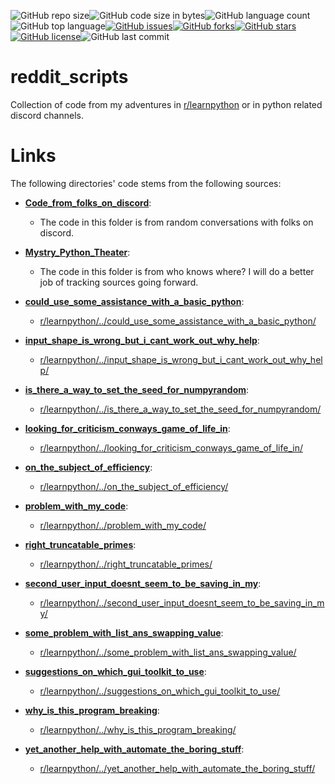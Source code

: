 ![GitHub repo size](https://img.shields.io/github/repo-size/Phillyclause89/reddit_scripts?style=plastic)![GitHub code size in bytes](https://img.shields.io/github/languages/code-size/Phillyclause89/reddit_scripts?style=plastic)![GitHub language count](https://img.shields.io/github/languages/count/Phillyclause89/reddit_scripts?style=plastic)![GitHub top language](https://img.shields.io/github/languages/top/Phillyclause89/reddit_scripts?style=plastic)[![GitHub issues](https://img.shields.io/github/issues/Phillyclause89/reddit_scripts?style=plastic)](https://github.com/Phillyclause89/reddit_scripts/issues)[![GitHub forks](https://img.shields.io/github/forks/Phillyclause89/reddit_scripts?style=plastic)](https://github.com/Phillyclause89/reddit_scripts/network)[![GitHub stars](https://img.shields.io/github/stars/Phillyclause89/reddit_scripts?style=plastic)](https://github.com/Phillyclause89/reddit_scripts/stargazers)[![GitHub license](https://img.shields.io/github/license/Phillyclause89/reddit_scripts?style=plastic)](https://github.com/Phillyclause89/reddit_scripts/blob/master/LICENSE)![GitHub last commit](https://img.shields.io/github/last-commit/Phillyclause89/reddit_scripts?style=plastic)



# reddit_scripts
 Collection of code from my adventures in [r/learnpython](https://www.reddit.com/r/learnpython/) or in python related discord channels.
 
# Links
 The following directories' code stems from the following sources:
  * [**Code_from_folks_on_discord**](https://github.com/Phillyclause89/reddit_scripts/tree/master/Code_from_folks_on_discord): 
     * The code in this folder is from random conversations with folks on discord.
  
  * [**Mystry_Python_Theater**](https://github.com/Phillyclause89/reddit_scripts/tree/master/Mystry_Python_Theater): 
     * The code in this folder is from who knows where? I will do a better job of tracking sources going forward.
  
  * [**could_use_some_assistance_with_a_basic_python**](https://github.com/Phillyclause89/reddit_scripts/tree/master/could_use_some_assistance_with_a_basic_python): 
     * [r/learnpython/../could_use_some_assistance_with_a_basic_python/](https://www.reddit.com/r/learnpython/comments/e4tg67/could_use_some_assistance_with_a_basic_python/)
  
  * [**input_shape_is_wrong_but_i_cant_work_out_why_help**](https://github.com/Phillyclause89/reddit_scripts/tree/master/input_shape_is_wrong_but_i_cant_work_out_why_help): 
     * [r/learnpython/../input_shape_is_wrong_but_i_cant_work_out_why_help/](https://www.reddit.com/r/learnpython/comments/dz64kt/input_shape_is_wrong_but_i_cant_work_out_why_help/)
  
  * [**is_there_a_way_to_set_the_seed_for_numpyrandom**](https://github.com/Phillyclause89/reddit_scripts/tree/master/is_there_a_way_to_set_the_seed_for_numpyrandom):
     * [r/learnpython/../is_there_a_way_to_set_the_seed_for_numpyrandom/](https://www.reddit.com/r/learnpython/comments/du4f22/is_there_a_way_to_set_the_seed_for_numpyrandom/)
  
  * [**looking_for_criticism_conways_game_of_life_in**](https://github.com/Phillyclause89/reddit_scripts/tree/master/looking_for_criticism_conways_game_of_life_in):
     * [r/learnpython/../looking_for_criticism_conways_game_of_life_in/](https://www.reddit.com/r/learnpython/comments/e5ag24/looking_for_criticism_conways_game_of_life_in/)
  
  * [**on_the_subject_of_efficiency**](https://github.com/Phillyclause89/reddit_scripts/tree/master/on_the_subject_of_efficiency):
     * [r/learnpython/../on_the_subject_of_efficiency/](https://www.reddit.com/r/learnpython/comments/dtpn9x/on_the_subject_of_efficiency/)
  
  * [**problem_with_my_code**](https://github.com/Phillyclause89/reddit_scripts/tree/master/problem_with_my_code):
     * [r/learnpython/../problem_with_my_code/](https://www.reddit.com/r/learnpython/comments/dqdqzu/problem_with_my_code/)
  
  * [**right_truncatable_primes**](https://github.com/Phillyclause89/reddit_scripts/tree/master/right_truncatable_primes):
     * [r/learnpython/../right_truncatable_primes/](https://www.reddit.com/r/learnpython/comments/e4niv0/right_truncatable_primes/)
  
  * [**second_user_input_doesnt_seem_to_be_saving_in_my**](https://github.com/Phillyclause89/reddit_scripts/tree/master/second_user_input_doesnt_seem_to_be_saving_in_my):
     * [r/learnpython/../second_user_input_doesnt_seem_to_be_saving_in_my/](https://www.reddit.com/r/learnpython/comments/e4otmh/second_user_input_doesnt_seem_to_be_saving_in_my/)
  
  * [**some_problem_with_list_ans_swapping_value**](https://github.com/Phillyclause89/reddit_scripts/tree/master/some_problem_with_list_ans_swapping_value):
     * [r/learnpython/../some_problem_with_list_ans_swapping_value/](https://www.reddit.com/r/learnpython/comments/e2nyut/some_problem_with_list_ans_swapping_value/)
  
  * [**suggestions_on_which_gui_toolkit_to_use**](https://github.com/Phillyclause89/reddit_scripts/tree/master/suggestions_on_which_gui_toolkit_to_use):
     * [r/learnpython/../suggestions_on_which_gui_toolkit_to_use/](https://www.reddit.com/r/learnpython/comments/e5qw6m/suggestions_on_which_gui_toolkit_to_use/)
  
  * [**why_is_this_program_breaking**](https://github.com/Phillyclause89/reddit_scripts/tree/master/why_is_this_program_breaking):
     * [r/learnpython/../why_is_this_program_breaking/](https://www.reddit.com/r/learnpython/comments/dqnptq/why_is_this_program_breaking/)
  
  * [**yet_another_help_with_automate_the_boring_stuff**](https://github.com/Phillyclause89/reddit_scripts/tree/master/yet_another_help_with_automate_the_boring_stuff):
     * [r/learnpython/../yet_another_help_with_automate_the_boring_stuff/](https://www.reddit.com/r/learnpython/comments/d2ikcl/yet_another_help_with_automate_the_boring_stuff/)
  
